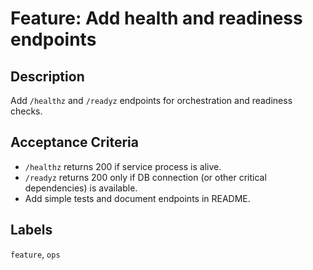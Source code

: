 # Feature: Add health and readiness endpoints

## Description
Add `/healthz` and `/readyz` endpoints for orchestration and readiness checks.

## Acceptance Criteria
- `/healthz` returns 200 if service process is alive.
- `/readyz` returns 200 only if DB connection (or other critical dependencies) is available.
- Add simple tests and document endpoints in README.

## Labels
`feature`, `ops`
